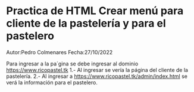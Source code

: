 # Practica de HTML Crear menú para cliente de la pastelería y para el pastelero
Autor:Pedro Colmenares Fecha:27/10/2022

Para ingresar a la pa´gina se debe ingresar al dominio https://www.ricopastel.tk
1.- Al ingresar se vería la página del cliente de la pastelería.
2.- Al ingresar a https://www.ricopastel.tk/admin/index.html se verá la información para el pastelero.
